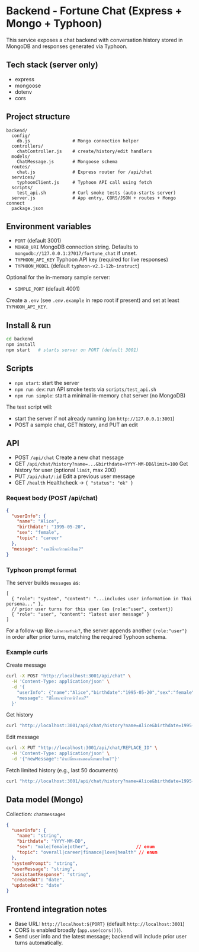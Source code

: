 # Backend - Fortune Chat (Express + Mongo + Typhoon)

This service exposes a chat backend with conversation history stored in MongoDB and responses generated via Typhoon.

## Tech stack (server only)

- express
- mongoose
- dotenv
- cors

## Project structure

```
backend/
  config/
    db.js                # Mongo connection helper
  controllers/
    chatController.js    # create/history/edit handlers
  models/
    ChatMessage.js       # Mongoose schema
  routes/
    chat.js              # Express router for /api/chat
  services/
    typhoonClient.js     # Typhoon API call using fetch
  scripts/
    test_api.sh          # Curl smoke tests (auto-starts server)
  server.js              # App entry, CORS/JSON + routes + Mongo connect
  package.json
```

## Environment variables

- `PORT` (default 3001)
- `MONGO_URI` MongoDB connection string. Defaults to `mongodb://127.0.0.1:27017/fortune_chat` if unset.
- `TYPHOON_API_KEY` Typhoon API key (required for live responses)
- `TYPHOON_MODEL` (default `typhoon-v2.1-12b-instruct`)

Optional for the in-memory sample server:

- `SIMPLE_PORT` (default 4001)

Create a `.env` (see `.env.example` in repo root if present) and set at least `TYPHOON_API_KEY`.

## Install & run

```bash
cd backend
npm install
npm start   # starts server on PORT (default 3001)
```

## Scripts

- `npm start`: start the server
- `npm run dev`: run API smoke tests via `scripts/test_api.sh`
- `npm run simple`: start a minimal in-memory chat server (no MongoDB)

The test script will:
- start the server if not already running (on `http://127.0.0.1:3001`)
- POST a sample chat, GET history, and PUT an edit

## API

- POST `/api/chat` Create a new chat message
- GET `/api/chat/history?name=...&birthdate=YYYY-MM-DD&limit=100` Get history for user (optional `limit`, max 200)
- PUT `/api/chat/:id` Edit a previous user message
- GET `/health` Healthcheck → `{ "status": "ok" }`

### Request body (POST /api/chat)

```json
{
  "userInfo": {
    "name": "Alice",
    "birthdate": "1995-05-20",
    "sex": "female",
    "topic": "career"
  },
  "message": "งานปีนี้จะก้าวหน้าไหม?"
}
```

### Typhoon prompt format

The server builds `messages` as:

```
[
  { "role": "system", "content": "...includes user information in Thai persona..." },
  // prior user turns for this user (as {role:"user", content})
  { "role": "user", "content": "latest user message" }
]
```

For a follow-up like `แล้วความรักล่ะ?`, the server appends another `{role:"user"}` in order after prior turns, matching the required Typhoon schema.

### Example curls

Create message
```bash
curl -X POST "http://localhost:3001/api/chat" \
  -H 'Content-Type: application/json' \
  -d '{
    "userInfo": {"name":"Alice","birthdate":"1995-05-20","sex":"female","topic":"career"},
    "message": "ปีนี้งานจะก้าวหน้าไหม?"
  }'
```

Get history
```bash
curl "http://localhost:3001/api/chat/history?name=Alice&birthdate=1995-05-20"
```

Edit message
```bash
curl -X PUT "http://localhost:3001/api/chat/REPLACE_ID" \
  -H 'Content-Type: application/json' \
  -d '{"newMessage":"ถ้าเปลี่ยนงานตอนนี้เหมาะไหม?"}'
```

Fetch limited history (e.g., last 50 documents)
```bash
curl "http://localhost:3001/api/chat/history?name=Alice&birthdate=1995-05-20&limit=50"
```

## Data model (Mongo)

Collection: `chatmessages`

```json
{
  "userInfo": {
    "name": "string",
    "birthdate": "YYYY-MM-DD",
    "sex": "male|female|other",                  // enum
    "topic": "overall|career|finance|love|health" // enum
  },
  "systemPrompt": "string",
  "userMessage": "string",
  "assistantResponse": "string",
  "createdAt": "date",
  "updatedAt": "date"
}
```

## Frontend integration notes

- Base URL: `http://localhost:${PORT}` (default `http://localhost:3001`)
- CORS is enabled broadly (`app.use(cors())`).
- Send user info and the latest message; backend will include prior user turns automatically.
